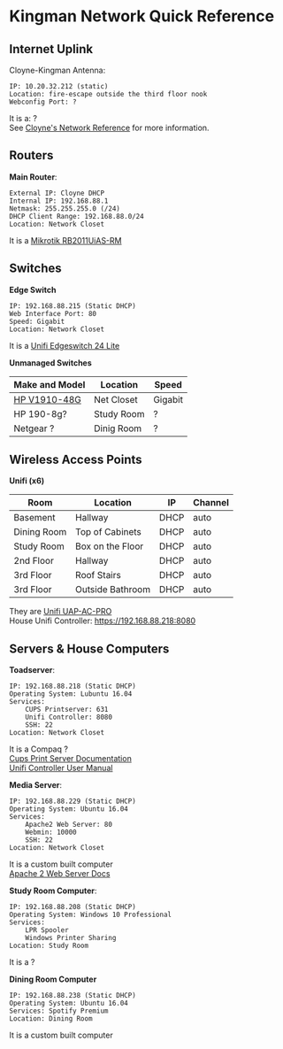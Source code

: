 # Kingman Network Quick Reference

## Internet Uplink

Cloyne-Kingman Antenna:

	IP: 10.20.32.212 (static)
	Location: fire-escape outside the third floor nook
    Webconfig Port: ?
    
It is a: ?  
See [Cloyne's Network Reference](https://github.com/cloyne/network/) for more information.

## Routers

__Main Router__:

	External IP: Cloyne DHCP
    Internal IP: 192.168.88.1
    Netmask: 255.255.255.0 (/24)
    DHCP Client Range: 192.168.88.0/24
    Location: Network Closet
    
It is a [	Mikrotik RB2011UiAS-RM](https://mikrotik.com/product/RB2011UiAS-RM)

## Switches

__Edge Switch__

	IP: 192.168.88.215 (Static DHCP)
    Web Interface Port: 80
    Speed: Gigabit
    Location: Network Closet
    
It is a [Unifi Edgeswitch 24 Lite](https://dl.ubnt.com/datasheets/edgemax/EdgeSwitch_Lite_DS.pdf)

__Unmanaged Switches__

| Make and Model | Location | Speed |
|----------------|----------|-------|
| [HP V1910-48G](http://www.fiberopticshare.com/hp-v1910-48g-je009a-switch-solution.html) | Net Closet | Gigabit |
| HP 190-8g? | Study Room | ? |
| Netgear ? | Dinig Room | ? |

## Wireless Access Points

__Unifi (x6)__

| Room        | Location        | IP   | Channel |  
|-------------|-----------------|------|------|
| Basement    | Hallway         | DHCP | auto |
| Dining Room | Top of Cabinets | DHCP | auto |
| Study Room  | Box on the Floor| DHCP | auto |
| 2nd Floor   | Hallway         | DHCP | auto |
| 3rd Floor   | Roof Stairs     | DHCP | auto |
| 3rd Floor   | Outside Bathroom| DHCP | auto |

They are [Unifi UAP-AC-PRO](https://dl.ubnt.com/datasheets/unifi/UniFi_AC_APs_DS.pdf)  
House Unifi Controller: https://192.168.88.218:8080

## Servers & House Computers

__Toadserver__:

	IP: 192.168.88.218 (Static DHCP)
    Operating System: Lubuntu 16.04
    Services:
    	CUPS Printserver: 631
        Unifi Controller: 8080
        SSH: 22
    Location: Network Closet
 It is a Compaq ?  
 [Cups Print Server Documentation](https://help.ubuntu.com/lts/serverguide/cups.html.en)  
 [Unifi Controller User Manual](https://dl.ubnt.com/guides/UniFi/UniFi_Controller_V5_UG.pdf)
 
 __Media Server__:
 
 	IP: 192.168.88.229 (Static DHCP)
    Operating System: Ubuntu 16.04
    Services:
    	Apache2 Web Server: 80
        Webmin: 10000
        SSH: 22
    Location: Network Closet

It is a custom built computer  
[Apache 2 Web Server Docs](https://httpd.apache.org/docs/2.4/)

__Study Room Computer__:

	IP: 192.168.88.208 (Static DHCP)
    Operating System: Windows 10 Professional
    Services:
    	LPR Spooler
        Windows Printer Sharing
    Location: Study Room
    
It is a ?

__Dining Room Computer__

	IP: 192.168.88.238 (Static DHCP)
    Operating System: Ubuntu 16.04
    Services: Spotify Premium
    Location: Dining Room

It is a custom built computer
